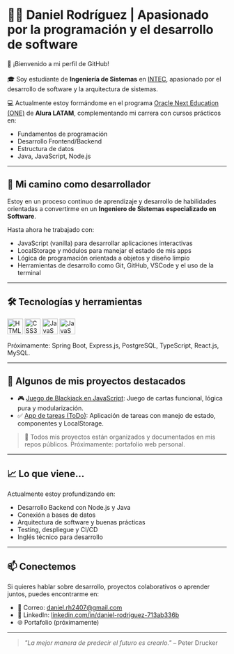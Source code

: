 # 👨‍💻 Daniel Rodríguez | Apasionado por la programación y el desarrollo de software

👋 ¡Bienvenido a mi perfil de GitHub!<br><br>
🎓 Soy estudiante de **Ingeniería de Sistemas** en [INTEC](https://intec.edu.do), apasionado por el desarrollo de software y la arquitectura de sistemas.

💻 Actualmente estoy formándome en el programa [Oracle Next Education (ONE)](https://www.aluracursos.com/programas/oracle-next-education) de **Alura LATAM**, complementando mi carrera con cursos prácticos en:
- Fundamentos de programación
- Desarrollo Frontend/Backend
- Estructura de datos
- Java, JavaScript, Node.js

---

## 🚀 Mi camino como desarrollador

Estoy en un proceso continuo de aprendizaje y desarrollo de habilidades orientadas a convertirme en un **Ingeniero de Sistemas especializado en Software**.

Hasta ahora he trabajado con:
- JavaScript (vanilla) para desarrollar aplicaciones interactivas
- LocalStorage y módulos para manejar el estado de mis apps
- Lógica de programación orientada a objetos y diseño limpio
- Herramientas de desarrollo como Git, GitHub, VSCode y el uso de la terminal

---

## 🛠️ Tecnologías y herramientas

<p align="left">
 <a href="https://developer.mozilla.org/en-US/docs/Glossary/HTML5" target="_blank" rel="noreferrer"><img src="https://raw.githubusercontent.com/danielcranney/readme-generator/main/public/icons/skills/html5-colored.svg" width="36" height="36" alt="HTML5" /></a>
<a href="https://www.w3.org/TR/CSS/#css" target="_blank" rel="noreferrer"><img src="https://raw.githubusercontent.com/danielcranney/readme-generator/main/public/icons/skills/css3-colored.svg" width="36" height="36" alt="CSS3" /></a>
<a href="https://developer.mozilla.org/en-US/docs/Web/JavaScript" target="_blank" rel="noreferrer"><img src="https://raw.githubusercontent.com/danielcranney/readme-generator/main/public/icons/skills/javascript-colored.svg" width="36" height="36" alt="JavaScript" /></a>
<a href="https://git-scm.com/" target="_blank" rel="noreferrer"><img src="https://www.svgrepo.com/show/452210/git.svg" width="36" height="36" alt="JavaScript" /></a>


Próximamente: Spring Boot, Express.js, PostgreSQL, TypeScript, React.js, MySQL.

---

## 📂 Algunos de mis proyectos destacados

- 🎮 [Juego de Blackjack en JavaScript](https://github.com/Danjrh24/Blackjack-vite): Juego de cartas funcional, lógica pura y modularización.
- ✅ [App de tareas (ToDo)](https://github.com/Danjrh24/TodoApp): Aplicación de tareas con manejo de estado, componentes y LocalStorage.

> 🔗 Todos mis proyectos están organizados y documentados en mis repos públicos. Próximamente: portafolio web personal.

---

## 📈 Lo que viene…

Actualmente estoy profundizando en:
- Desarrollo Backend con Node.js y Java
- Conexión a bases de datos
- Arquitectura de software y buenas prácticas
- Testing, despliegue y CI/CD
- Inglés técnico para desarrollo

---

## 📫 Conectemos

Si quieres hablar sobre desarrollo, proyectos colaborativos o aprender juntos, puedes encontrarme en:

- 📧 Correo: daniel.rh2407@gmail.com
- 💼 LinkedIn: [linkedin.com/in/daniel-rodriguez-713ab336b](https://linkedin.com/in/daniel-rodriguez-713ab336b)
- 🌐 Portafolio (próximamente)

---

> _"La mejor manera de predecir el futuro es crearlo."_ – Peter Drucker

